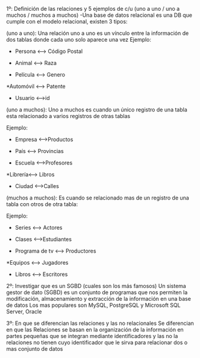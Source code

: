1º: Definición de las relaciones y 5 ejemplos de c/u (uno a uno / uno a muchos / muchos a muchos)
-Una base de datos relacional es una DB que cumple con el modelo relacional, existen 3 tipos:

(uno a uno):
Una relación uno a uno es un vínculo entre la información de dos tablas donde cada uno solo aparece una vez 
Ejemplo:
* Persona <--> Código Postal

* Animal   <--> Raza

* Película  <--> Genero

*Automóvil <--> Patente

* Usuario  <-->id

(uno a muchos):
Uno a muchos es cuando un único registro de una tabla esta relacionado a varios registros de otras tablas 

Ejemplo:
* Empresa <-->Productos

* País  <--> Provincias

* Escuela  <-->Profesores

*Librería<--> Libros

* Ciudad <-->Calles

(muchos a muchos):
Es cuando se relacionado mas de un registro de una tabla con otros de otra tabla:

Ejemplo:

* Series <--> Actores 

* Clases <-->Estudiantes

* Programa de tv  <--> Productores

*Equipos <--> Jugadores

* Libros  <--> Escritores

2º: Investigar que es un SGBD (cuales son los más famosos)
Un sistema gestor de dato (SGBD) es un conjunto de programas que nos permiten la modificación, almacenamiento y extracción de la información en una base de datos 
Los mas populares son MySQL, PostgreSQL y Microsoft SQL Server, Oracle


3º: En que se diferencian las relaciones y las no relacionales
Se diferencian en que las Relaciones se basan en la organización de la información en partes pequeñas que se integran mediante identificadores y las no la relaciones no tienen cuyo identificador que le sirva para relacionar dos o mas conjunto de datos


